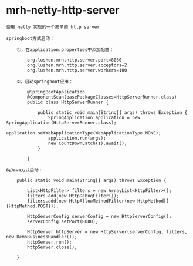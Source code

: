 # mrh-netty-http-server

	使用 netty 实现的一个简单的 http server
	
	springboot方式启动：
	
		①，在application.properties中添加配置：
		
			org.lushen.mrh.http.server.port=8080
			org.lushen.mrh.http.server.acceptors=2
			org.lushen.mrh.http.server.workers=100
		
		②，启动springboot应用：
		
			@SpringBootApplication
			@ComponentScan(basePackageClasses=HttpServerRunner.class)
			public class HttpServerRunner {
			
				public static void main(String[] args) throws Exception {
					SpringApplication application = new SpringApplication(HttpServerRunner.class);
					application.setWebApplicationType(WebApplicationType.NONE);
					application.run(args);
					new CountDownLatch(1).await();
				}
			
			}
	
	纯Java方式启动：
	
		public static void main(String[] args) throws Exception {
	
			List<HttpFilter> filters = new ArrayList<HttpFilter>();
			filters.add(new HttpDebugFilter());
			filters.add(new HttpAllowMethodFilter(new HttpMethod[]{HttpMethod.POST}));
	
			HttpServerConfig serverConfig = new HttpServerConfig();
			serverConfig.setPort(8080);
	
			HttpServer httpServer = new HttpServer(serverConfig, filters, new DemoBusinessHandler());
			httpServer.run();
			httpServer.close();
	
		}


